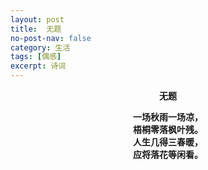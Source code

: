 ```yaml
---
layout: post
title:  无题
no-post-nav: false
category: 生活
tags: [偶感]
excerpt: 诗词
---
```


**<center>无题</center>**

**<center>一场秋雨一场凉，</center>**
**<center>梧桐零落枫叶残。</center>**
**<center>人生几得三春暖，</center>**
**<center>应将落花等闲看。</center>**